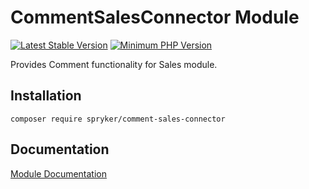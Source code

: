 # CommentSalesConnector Module
[![Latest Stable Version](https://poser.pugx.org/spryker/comment-sales-connector/v/stable.svg)](https://packagist.org/packages/spryker/comment-sales-connector)
[![Minimum PHP Version](https://img.shields.io/badge/php-%3E%3D%207.3-8892BF.svg)](https://php.net/)

Provides Comment functionality for Sales module.

## Installation

```
composer require spryker/comment-sales-connector
```

## Documentation

[Module Documentation](https://academy.spryker.com/developing_with_spryker/module_guide/content_management/cms_block/cms_block.html)
